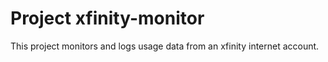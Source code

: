 # Project xfinity-monitor

This project monitors and logs usage data from an xfinity internet account.
